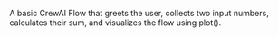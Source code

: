 A basic CrewAI Flow that greets the user, collects two input numbers, calculates their sum, and visualizes the flow using plot().